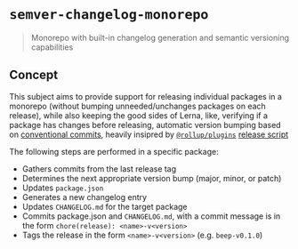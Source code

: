 # `semver-changelog-monorepo`

> Monorepo with built-in changelog generation and semantic versioning capabilities

## Concept

This subject aims to provide support for releasing individual packages in a monorepo (without bumping unneeded/unchanges packages on each release), while also keeping the good sides of Lerna, like, verifying if a package has changes before releasing, automatic version bumping based on [conventional commits](https://www.conventionalcommits.org/), heavily insipred by [`@rollup/plugins`](https://github.com/rollup/plugins/) [release script](https://github.com/rollup/plugins/blob/master/scripts/publish.js)

The following steps are performed in a specific package:

- Gathers commits from the last release tag
- Determines the next appropriate version bump (major, minor, or patch)
- Updates `package.json`
- Generates a new changelog entry
- Updates `CHANGELOG.md` for the target package
- Commits package.json and `CHANGELOG.md`, with a commit message is in the form `chore(release): <name>-v<version>`
- Tags the release in the form `<name>-v<version>` (e.g. `beep-v0.1.0`)

